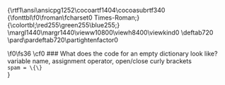 {\rtf1\ansi\ansicpg1252\cocoartf1404\cocoasubrtf340
{\fonttbl\f0\froman\fcharset0 Times-Roman;}
{\colortbl;\red255\green255\blue255;}
\margl1440\margr1440\vieww10800\viewh8400\viewkind0
\deftab720
\pard\pardeftab720\partightenfactor0

\f0\fs36 \cf0 ### What does the code for an empty dictionary look like?\
variable name, assignment operator, open/close curly brackets\
`spam = \{\}`\
}